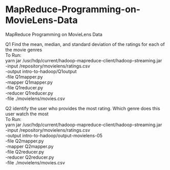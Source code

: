 # MapReduce-Programming-on-MovieLens-Data  
MapReduce Programming on MovieLens Data  

Q1 Find the mean, median, and standard deviation of the ratings for each of the movie genres  
To Run:  
yarn jar /usr/hdp/current/hadoop-mapreduce-client/hadoop-streaming.jar \
-input /repository/movielens/ratings.csv \
-output intro-to-hadoop/Q1output \
-file Q1mapper.py \
-mapper Q1mapper.py \
-file Q1reducer.py \
-reducer Q1reducer.py \
-file ./movielens/movies.csv


Q2 identify the user who provides the most rating. Which genre does this user watch the most  
To Run:  
yarn jar /usr/hdp/current/hadoop-mapreduce-client/hadoop-streaming.jar \
-input /repository/movielens/ratings.csv \
-output intro-to-hadoop/output-movielens-05 \
-file Q2mapper.py \
-mapper Q2mapper.py \
-file Q2reducer.py \
-reducer Q2reducer.py \
-file ./movielens/movies.csv
